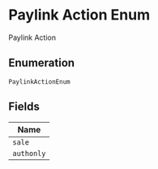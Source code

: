 
# Paylink Action Enum

Paylink Action

## Enumeration

`PaylinkActionEnum`

## Fields

| Name |
|  --- |
| `sale` |
| `authonly` |

